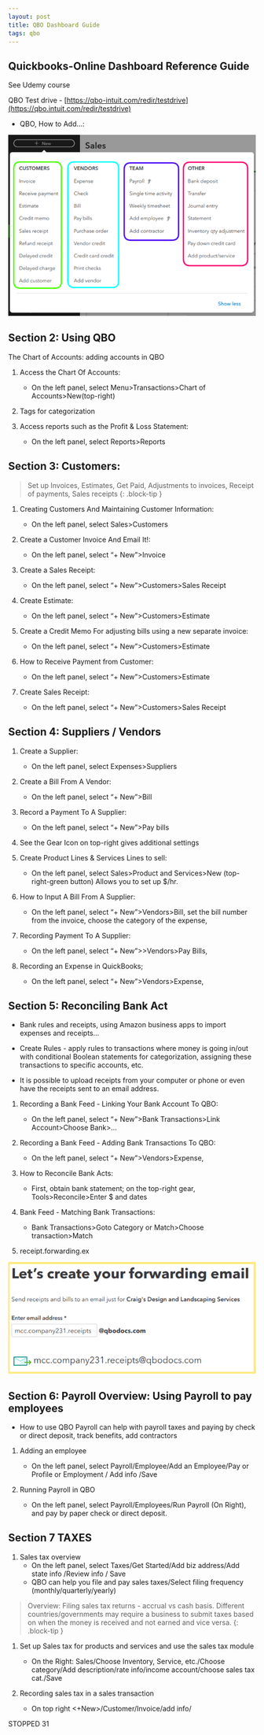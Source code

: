 ```yaml
---
layout: post
title: QBO Dashboard Guide
tags: qbo
--- 
```



## Quickbooks-Online Dashboard Reference Guide

See Udemy course

QBO Test drive - [https://qbo-intuit.com/redir/testdrive](https://qbo.intuit.com/redir/testdrive)

- QBO, How to Add...:

![List of Actions](/assets/calvin.lee.udemy/QBO-adding-new.png)


## Section 2: Using QBO 

The Chart of Accounts: adding accounts in QBO

1. Access the Chart Of Accounts:
   - On the left panel, select Menu>Transactions>Chart of Accounts>New(top-right)

1. Tags for categorization

1. Access reports such as the Profit & Loss Statement:
   - On the left panel, select Reports>Reports

## Section 3: Customers: 

> Set up Invoices, Estimates, Get Paid, Adjustments to invoices, Receipt of payments, Sales receipts
{: .block-tip }

1. Creating Customers And Maintaining Customer Information:
   - On the left panel, select Sales>Customers

1. Create a Customer Invoice And Email It!:
   - On the left panel, select “+ New”>Invoice

1. Create a Sales Receipt:
   - On the left panel, select “+ New”>Customers>Sales Receipt

1. Create Estimate:
   - On the left panel, select “+ New”>Customers>Estimate

1. Create a Credit Memo For adjusting bills using a new separate invoice:
   - On the left panel, select “+ New”>Customers>Estimate

1. How to Receive Payment from Customer:
   - On the left panel, select “+ New”>Customers>Estimate

1. Create Sales Receipt:
   - On the left panel, select “+ New”>Customers>Sales Receipt

## Section 4: Suppliers / Vendors

1. Create a Supplier:
   - On the left panel, select Expenses>Suppliers

1. Create a Bill From A Vendor:
   - On the left panel, select “+ New”>Bill

1. Record a Payment To A Supplier:
   - On the left panel, select “+ New”>Pay bills

1. See the Gear Icon on top-right gives additional settings

1. Create Product Lines & Services Lines to sell:
    - On the left panel, select Sales>Product and Services>New (top-right-green button) Allows you to set up $/hr.

1. How to Input A Bill From A Supplier:
   - On the left panel, select “+ New”>Vendors>Bill, set the bill number from the invoice, choose the category of the expense,

1. Recording Payment To A Supplier:
   - On the left panel, select “+ New”>>Vendors>Pay Bills, 

1. Recording an Expense in QuickBooks;
   - On the left panel, select “+ New”>Vendors>Expense, 

## Section 5: Reconciling Bank Act

- Bank rules and receipts, using Amazon business apps to import expenses and receipts...

- Create Rules - apply rules to transactions where money is going in/out with conditional Boolean statements for categorization, assigning these transactions to specific accounts, etc.

- It is possible to upload receipts from your computer or phone or even have the receipts sent to an email address.

1. Recording a Bank Feed - Linking Your Bank Account To QBO:
   - On the left panel, select “+ New”>Bank Transactions>Link Account>Choose Bank>...

2. Recording a Bank Feed - Adding Bank Transactions To QBO:
   - On the left panel, select “+ New”>Vendors>Expense, 

3. How to Reconcile Bank Acts:
   - First, obtain bank statement; on the top-right gear, Tools>Reconcile>Enter $ and dates

4. Bank Feed - Matching Bank Transactions:
   - Bank Transactions>Goto Category or Match>Choose transaction>Match
   
5. receipt.forwarding.ex

![receipt.forwarding.ex](/assets/calvin.lee.udemy/receipt.forwarding.ex.png)


## Section 6: Payroll Overview: Using Payroll to pay employees

- How to use QBO Payroll can help with payroll taxes and paying by check or direct deposit, track benefits, add contractors

1. Adding an employee
   - On the left panel, select Payroll/Employee/Add an Employee/Pay or Profile or Employment / Add info /Save
   
1. Running Payroll in QBO
   - On the left panel, select Payroll/Employees/Run Payroll (On Right), and pay by paper check or direct deposit.


## Section 7 TAXES

1. Sales tax overview
   - On the left panel, select Taxes/Get Started/Add biz address/Add state info /Review info / Save
   - QBO can help you file and pay sales taxes/Select filing frequency (monthly/quarterly/yearly)

> Overview: Filing sales tax returns - accrual vs cash basis. Different countries/governments may require a business to submit taxes based on when the money is received and not earned and vice versa.
{: .block-tip }

1. Set up Sales tax for products and services and use the sales tax module
   - On the Right: Sales/Choose Inventory, Service, etc./Choose category/Add description/rate info/income account/choose sales tax cat./Save 

1. Recording sales tax in a sales transaction
   - On top right <+New>/Customer/Invoice/add info/

STOPPED 31

